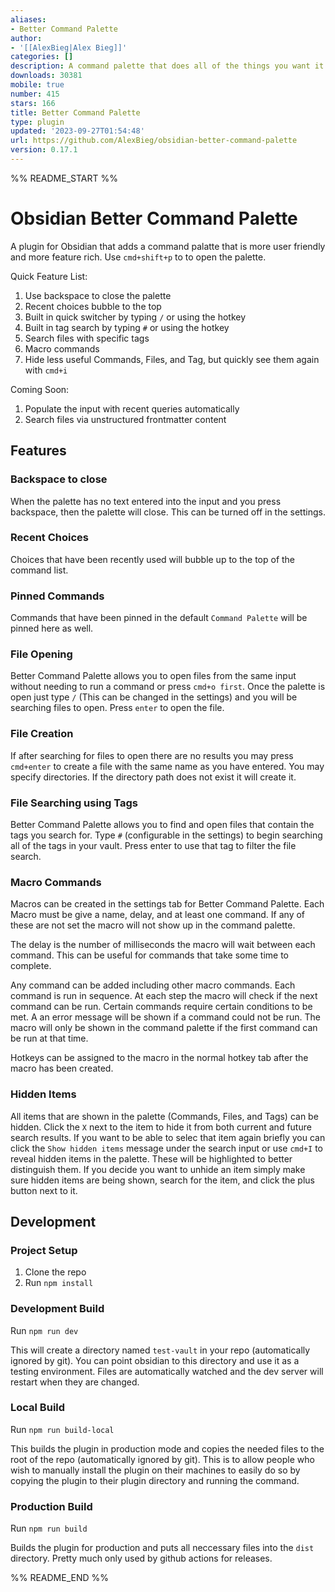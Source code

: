 ```yaml
---
aliases:
- Better Command Palette
author:
- '[[AlexBieg|Alex Bieg]]'
categories: []
description: A command palette that does all of the things you want it to do.
downloads: 30381
mobile: true
number: 415
stars: 166
title: Better Command Palette
type: plugin
updated: '2023-09-27T01:54:48'
url: https://github.com/AlexBieg/obsidian-better-command-palette
version: 0.17.1
---
```


%% README_START %%

# Obsidian Better Command Palette
A plugin for Obsidian that adds a command palatte that is more user friendly and more feature rich. Use `cmd+shift+p` to to open the palette.

Quick Feature List:
1. Use backspace to close the palette
2. Recent choices bubble to the top
3. Built in quick switcher by typing `/` or using the hotkey
4. Built in tag search by typing `#` or using the hotkey
5. Search files with specific tags
6. Macro commands
7. Hide less useful Commands, Files, and Tag, but quickly see them again with `cmd+i`

Coming Soon:
1. Populate the input with recent queries automatically
2. Search files via unstructured frontmatter content

## Features
### Backspace to close
When the palette has no text entered into the input and you press backspace, then the palette will close. This can be turned off in the settings.

### Recent Choices
Choices that have been recently used will bubble up to the top of the command list.

### Pinned Commands
Commands that have been pinned in the default `Command Palette` will be pinned here as well.

### File Opening
Better Command Palette allows you to open files from the same input without needing to run a command or press `cmd+o first`. Once the palette is open just type `/` (This can be changed in the settings) and you will be searching files to open. Press `enter` to open the file.

### File Creation
If after searching for files to open there are no results you may press `cmd+enter` to create a file with the same name as you have entered. You may specify directories. If the directory path does not exist it will create it.

### File Searching using Tags
Better Command Palette allows you to find and open files that contain the tags you search for.
Type `#` (configurable in the settings) to begin searching all of the tags in your vault. Press enter to use that tag to filter the file search.

### Macro Commands
Macros can be created in the settings tab for Better Command Palette. Each Macro must be give a name, delay, and at least one command. If any of these are not set the macro will not show up in the command palette.

The delay is the number of milliseconds the macro will wait between each command. This can be useful for commands that take some time to complete.

Any command can be added including other macro commands. Each command is run in sequence. At each step the macro will check if the next command can be run. Certain commands require certain conditions to be met. A an error message will be shown if a command could not be run. The macro will only be shown in the command palette if the first command can be run at that time.

Hotkeys can be assigned to the macro in the normal hotkey tab after the macro has been created.

### Hidden Items
All items that are shown in the palette (Commands, Files, and Tags) can be hidden. Click the `X` next to the item to hide it from both current and future search results. If you want to be able to selec that item again briefly you can click the `Show hidden items` message under the search input or use `cmd+I` to reveal hidden items in the palette. These will be highlighted to better distinguish them. If you decide you want to unhide an item simply make sure hidden items are being shown, search for the item, and click the plus button next to it.

## Development
### Project Setup
1. Clone the repo
2. Run `npm install`

### Development Build
Run `npm run dev`

This will create a directory named `test-vault` in your repo (automatically ignored by git). You can point obsidian to this directory and use it as a testing environment. Files are automatically watched and the dev server will restart when they are changed.

### Local Build
Run `npm run build-local`

This builds the plugin in production mode and copies the needed files to the root of the repo (automatically ignored by git). This is to allow people who wish to manually install the plugin on their machines to easily do so by copying the plugin to their plugin directory and running the command.

### Production Build
Run `npm run build`

Builds the plugin for production and puts all neccessary files into the `dist` directory. Pretty much only used by github actions for releases.

%% README_END %%
